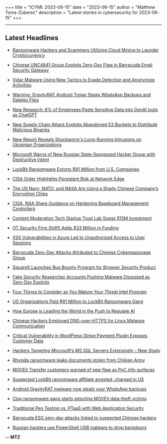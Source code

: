 +++
title = "ICYMI: 2023-06-15"
date = "2023-06-15"
author = "Matthew Toms-Zuberec"
description = "Latest stories in cybersecurity for 2023-06-15"
+++

---------------------------------------------------------------------------
## Latest Headlines
- [Ransomware Hackers and Scammers Utilizing Cloud Mining to Launder Cryptocurrency](https://thehackernews.com/2023/06/ransomware-hackers-and-scammers.html)

- [Chinese UNC4841 Group Exploits Zero-Day Flaw in Barracuda Email Security Gateway](https://thehackernews.com/2023/06/chinese-unc4841-group-exploits-zero-day.html)

- [Vidar Malware Using New Tactics to Evade Detection and Anonymize Activities](https://thehackernews.com/2023/06/vidar-malware-using-new-tactics-to.html)

- [Warning: GravityRAT Android Trojan Steals WhatsApp Backups and Deletes Files](https://thehackernews.com/2023/06/warning-gravityrat-android-trojan.html)

- [New Research: 6% of Employees Paste Sensitive Data into GenAI tools as ChatGPT](https://thehackernews.com/2023/06/new-research-6-of-employees-paste.html)

- [New Supply Chain Attack Exploits Abandoned S3 Buckets to Distribute Malicious Binaries](https://thehackernews.com/2023/06/new-supply-chain-attack-exploits.html)

- [New Report Reveals Shuckworm's Long-Running Intrusions on Ukrainian Organizations](https://thehackernews.com/2023/06/new-report-reveals-shuckworms-long.html)

- [Microsoft Warns of New Russian State-Sponsored Hacker Group with Destructive Intent](https://thehackernews.com/2023/06/microsoft-warns-of-new-russian-state.html)

- [LockBit Ransomware Extorts $91 Million from U.S. Companies](https://thehackernews.com/2023/06/lockbit-ransomware-extorts-91-million.html)

- [CISA Order Highlights Persistent Risk at Network Edge](https://krebsonsecurity.com/2023/06/cisa-order-highlights-persistent-risk-at-network-edge/)

- [The US Navy, NATO, and NASA Are Using a Shady Chinese Company’s Encryption Chips](https://www.wired.com/story/hualan-encryption-chips-entity-list-china/)

- [CISA, NSA Share Guidance on Hardening Baseboard Management Controllers](https://www.securityweek.com/cisa-nsa-share-guidance-on-hardening-baseboard-management-controllers/)

- [Content Moderation Tech Startup Trust Lab Snags $15M Investment](https://www.securityweek.com/content-moderation-tech-startup-trust-lab-snags-15m-investment/)

- [OT Security Firm Shift5 Adds $33 Million in Funding](https://www.securityweek.com/ot-security-firm-shift5-adds-33-million-in-funding/)

- [XSS Vulnerabilities in Azure Led to Unauthorized Access to User Sessions](https://www.securityweek.com/xss-vulnerabilities-in-azure-led-to-unauthorized-access-to-user-sessions/)

- [Barracuda Zero-Day Attacks Attributed to Chinese Cyberespionage Group](https://www.securityweek.com/barracuda-zero-day-attacks-attributed-to-chinese-cyberespionage-group/)

- [SquareX Launches Bug Bounty Program for Browser Security Product](https://www.securityweek.com/squarex-launches-bug-bounty-program-for-browser-security-product/)

- [Fake Security Researcher Accounts Pushing Malware Disguised as Zero-Day Exploits](https://www.securityweek.com/fake-security-researcher-accounts-pushing-malware-disguised-as-zero-day-exploits/)

- [Four Things to Consider as You Mature Your Threat Intel Program](https://www.securityweek.com/four-things-to-consider-as-you-mature-your-threat-intel-program/)

- [US Organizations Paid $91 Million to LockBit Ransomware Gang](https://www.securityweek.com/us-organizations-paid-91-million-to-lockbit-ransomware-gang/)

- [How Europe is Leading the World in the Push to Regulate AI](https://www.securityweek.com/how-europe-is-leading-the-world-in-the-push-to-regulate-ai/)

- [Chinese Hackers Employed DNS-over-HTTPS for Linux Malware Communication](https://cybersecuritynews.com/hackers-employed-dns-over-https/)

- [Critical Vulnerability in WordPress Stripe Payment Plugin Exposes Customer Data](https://cybersecuritynews.com/stripe-payment-plugin-flaw/)

- [Hackers Targeting Microsoft’s MS SQL Servers Extensively – New Study](https://cybersecuritynews.com/hackers-targeting-ms-sql-servers/)

- [Rhysida ransomware leaks documents stolen from Chilean Army](https://www.bleepingcomputer.com/news/security/rhysida-ransomware-leaks-documents-stolen-from-chilean-army/)

- [MOVEit Transfer customers warned of new flaw as PoC info surfaces](https://www.bleepingcomputer.com/news/security/moveit-transfer-customers-warned-of-new-flaw-as-poc-info-surfaces/)

- [Suspected LockBit ransomware affiliate arrested, charged in US](https://www.bleepingcomputer.com/news/security/suspected-lockbit-ransomware-affiliate-arrested-charged-in-us/)

- [Android GravityRAT malware now steals your WhatsApp backups](https://www.bleepingcomputer.com/news/security/android-gravityrat-malware-now-steals-your-whatsapp-backups/)

- [Clop ransomware gang starts extorting MOVEit data-theft victims](https://www.bleepingcomputer.com/news/security/clop-ransomware-gang-starts-extorting-moveit-data-theft-victims/)

- [Traditional Pen Testing vs. PTaaS with Web Application Security](https://www.bleepingcomputer.com/news/security/traditional-pen-testing-vs-ptaas-with-web-application-security/)

- [Barracuda ESG zero-day attacks linked to suspected Chinese hackers](https://www.bleepingcomputer.com/news/security/barracuda-esg-zero-day-attacks-linked-to-suspected-chinese-hackers/)

- [Russian hackers use PowerShell USB malware to drop backdoors](https://www.bleepingcomputer.com/news/security/russian-hackers-use-powershell-usb-malware-to-drop-backdoors/)

**-- MTZ**